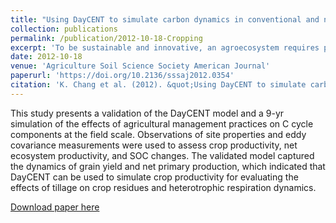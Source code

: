 ```yaml
---
title: "Using DayCENT to simulate carbon dynamics in conventional and no-till agriculture"
collection: publications
permalink: /publication/2012-10-18-Cropping
excerpt: 'To be sustainable and innovative, an agroecosystem requires production systems that are resilient to natural/human stressors. In the past, I have been trained and worked on strategies for managing natural/human stressors that are responsive to more stakeholders and build resilience into industrialized crop production. For example, I used various models for understanding responses of Canadian farms to prospective management practices and global changes. I developed new scheme and new modeling approach to improve existing models in simulating a more realistic status of carbon and nitrogen cycles in cropping systems. I also innovate new monitoring and automation system for precision and intensive cropping systems.'
date: 2012-10-18
venue: 'Agriculture Soil Science Society American Journal'
paperurl: 'https://doi.org/10.2136/sssaj2012.0354'
citation: 'K. Chang et al. (2012). &quot;Using DayCENT to simulate carbon dynamics in conventional and no-till agriculture.&quot; <i>Agriculture Soil Science Society American Journal</i>. 77:941-950.'
---
```

This study presents a validation of the DayCENT model and a 9-yr simulation of the effects of agricultural management practices on C cycle components at the field scale. Observations of site properties and eddy covariance measurements were used to assess crop productivity, net ecosystem productivity, and SOC changes. The validated model captured the dynamics of grain yield and net primary production, which indicated that DayCENT can be used to simulate crop productivity for evaluating the effects of tillage on crop residues and heterotrophic respiration dynamics.

[Download paper here](http://changks.github.io/files/Cropping.pdf)